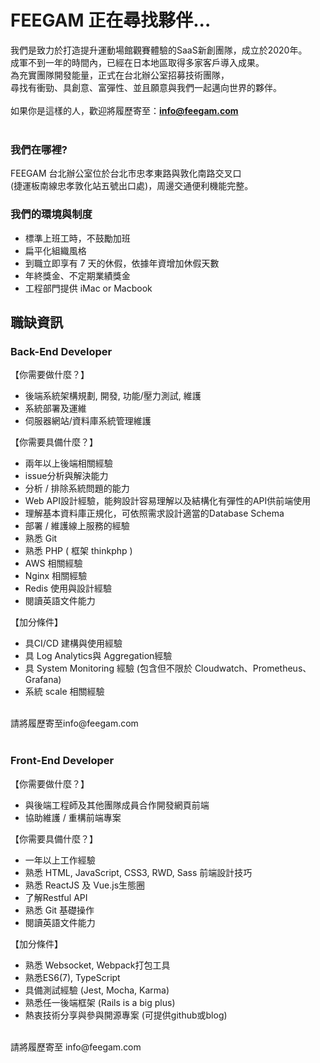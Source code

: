 # FEEGAM 正在尋找夥伴...
我們是致力於打造提升運動場館觀賽體驗的SaaS新創團隊，成立於2020年。<br>
成軍不到一年的時間內，已經在日本地區取得多家客戶導入成果。<br>
為充實團隊開發能量，正式在台北辦公室招募技術團隊，<br>
尋找有衝勁、具創意、富彈性、並且願意與我們一起邁向世界的夥伴。<br><br>
如果你是這樣的人，歡迎將履歷寄至：<b>info@feegam.com</b><br><br>

### 我們在哪裡?
FEEGAM 台北辦公室位於台北市忠孝東路與敦化南路交叉口<br>
(捷運板南線忠孝敦化站五號出口處)，周邊交通便利機能完整。<br>

### 我們的環境與制度
- 標準上班工時，不鼓勵加班
- 扁平化組織風格
- 到職立即享有 7 天的休假，依據年資增加休假天數
- 年終獎金、不定期業績獎金
- 工程部門提供 iMac or Macbook

## 職缺資訊

### Back-End Developer
【你需要做什麼？】
- 後端系統架構規劃, 開發, 功能/壓力測試, 維護
- 系統部署及運維
- 伺服器網站/資料庫系統管理維護

【你需要具備什麼？】
- 兩年以上後端相關經驗
- issue分析與解決能力
- 分析 / 排除系統問題的能力
- Web API設計經驗，能夠設計容易理解以及結構化有彈性的API供前端使用
- 理解基本資料庫正規化，可依照需求設計適當的Database Schema
- 部署 / 維護線上服務的經驗
- 熟悉 Git
- 熟悉 PHP ( 框架 thinkphp )
- AWS 相關經驗
- Nginx 相關經驗
- Redis 使用與設計經驗
- 閱讀英語文件能力

【加分條件】
- 具CI/CD 建構與使用經驗 
- 具 Log Analytics與 Aggregation經驗
- 具 System Monitoring 經驗 (包含但不限於 Cloudwatch、Prometheus、Grafana)
- 系統 scale 相關經驗
<br>
請將履歷寄至info@feegam.com
<br><br>

### Front-End Developer 
【你需要做什麼？】
- 與後端工程師及其他團隊成員合作開發網頁前端
- 協助維護 / 重構前端專案

【你需要具備什麼？】
- 一年以上工作經驗
- 熟悉 HTML, JavaScript, CSS3, RWD, Sass 前端設計技巧
- 熟悉 ReactJS 及 Vue.js生態圈
- 了解Restful API
- 熟悉 Git 基礎操作
- 閱讀英語文件能力

【加分條件】
- 熟悉 Websocket, Webpack打包工具
- 熟悉ES6(7), TypeScript
- 具備測試經驗 (Jest, Mocha, Karma)
- 熟悉任一後端框架 (Rails is a big plus)
- 熱衷技術分享與參與開源專案 (可提供github或blog)
<br>
請將履歷寄至 info@feegam.com
<br>
